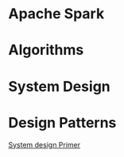 # Apache Spark

# Algorithms

# System Design

# Design Patterns

 [ System design Primer ](https://github.com/javadroider/system-design-primer)

